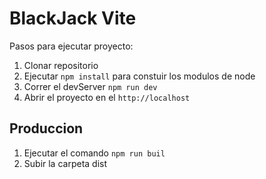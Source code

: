 # BlackJack Vite

Pasos para ejecutar proyecto:

1. Clonar repositorio
2. Ejecutar ```npm install``` para constuir los modulos de node
3. Correr el devServer ```npm run dev```
4. Abrir el proyecto en el ```http://localhost```

## Produccion
1. Ejecutar el comando ```npm run buil```
2. Subir la carpeta dist